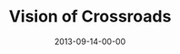 ---
layout: message
category: message
series: "Go Forth"
title: "Vision of Crossroads"
date: 2013-09-14-00-00
message_id: 811
audio: "http://s3.amazonaws.com/crossroads-media/media/legacy/mp3/go_forth_04.mp3"
audio-duration: "45:32"
description: "Brian Tome talks about Crossroads’ entrepreneurial vision."
video: "https://s3.amazonaws.com/crossroadsvideomessages/go_forth_04.mp4"
video-duration: "45:32"
video-image: "http://s3.amazonaws.com/crossroads-media/images/legacy/content/go_forth_04_still.jpg"
program: "http://s3.amazonaws.com/crossroads-media/media/legacy/documents/09_14-15_13Program_LO.pdf"
flag: "N"
---